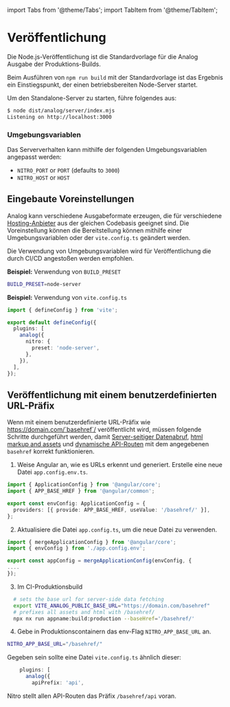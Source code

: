 import Tabs from '@theme/Tabs';
import TabItem from '@theme/TabItem';

# Veröffentlichung

Die Node.js-Veröffentlichung ist die Standardvorlage für die Analog Ausgabe der Produktions-Builds.

Beim Ausführen von `npm run build` mit der Standardvorlage ist das Ergebnis ein Einstiegspunkt, der einen betriebsbereiten Node-Server startet.

Um den Standalone-Server zu starten, führe folgendes aus:

```bash
$ node dist/analog/server/index.mjs
Listening on http://localhost:3000
```

### Umgebungsvariablen

Das Serververhalten kann mithilfe der folgenden Umgebungsvariablen angepasst werden:

- `NITRO_PORT` or `PORT` (defaults to `3000`)
- `NITRO_HOST` or `HOST`

## Eingebaute Voreinstellungen

Analog kann verschiedene Ausgabeformate erzeugen, die für verschiedene [Hosting-Anbieter](/de/docs/features/deployment/providers) aus der gleichen Codebasis geeignet sind. Die Voreinstellung können die Bereitstellung können mithilfe einer Umgebungsvariablen oder der `vite.config.ts` geändert werden.

Die Verwendung von Umgebungsvariablen wird für Veröffentlichung die durch CI/CD angestoßen werden empfohlen.

**Beispiel:** Verwendung von `BUILD_PRESET`

```bash
BUILD_PRESET=node-server
```

**Beispiel:** Verwendung von `vite.config.ts`

```ts
import { defineConfig } from 'vite';

export default defineConfig({
  plugins: [
    analog({
      nitro: {
        preset: 'node-server',
      },
    }),
  ],
});
```

## Veröffentlichung mit einem benutzerdefinierten URL-Präfix

Wenn mit einem benutzerdefinierte URL-Präfix wie https://domain.com/`basehref`/ veröffentlicht wird, müssen folgende Schritte durchgeführt werden, damit [Server-seitiger Datenabruf](/de/docs/features/data-fetching/server-side-data-fetching), [html markup and assets](https://angular.io/api/common/APP_BASE_HREF) und [dynamische API-Routen](/de/docs/features/api/overview) mit dem angegebenen `basehref` korrekt funktionieren.

1. Weise Angular an, wie es URLs erkennt und generiert. Erstelle eine neue Datei `app.config.env.ts`.

```ts
import { ApplicationConfig } from '@angular/core';
import { APP_BASE_HREF } from '@angular/common';

export const envConfig: ApplicationConfig = {
  providers: [{ provide: APP_BASE_HREF, useValue: '/basehref/' }],
};
```

2. Aktualisiere die Datei `app.config.ts`, um die neue Datei zu verwenden.

```ts
import { mergeApplicationConfig } from '@angular/core';
import { envConfig } from './app.config.env';

export const appConfig = mergeApplicationConfig(envConfig, {
....
});
```

3. Im CI-Produktionsbuild

```bash
  # sets the base url for server-side data fetching
  export VITE_ANALOG_PUBLIC_BASE_URL="https://domain.com/basehref"
  # prefixes all assets and html with /basehref/
  npx nx run appname:build:production --baseHref='/basehref/'
```

4. Gebe in Produktionscontainern das env-Flag `NITRO_APP_BASE_URL` an.

```bash
NITRO_APP_BASE_URL="/basehref/"
```

Gegeben sein sollte eine Datei `vite.config.ts` ähnlich dieser:

```ts
    plugins: [
      analog({
        apiPrefix: 'api',
```

Nitro stellt allen API-Routen das Präfix `/basehref/api` voran.
